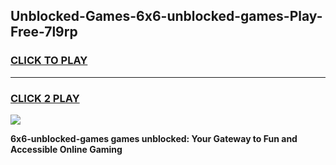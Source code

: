 
## Unblocked-Games-6x6-unblocked-games-Play-Free-7l9rp
<h3>
<a href="https://premium76.site?title=6x6-unblocked-games&ref=10A">CLICK TO PLAY</a></h3>
<hr>

<h3>
<a href="https://premium76.site?title=6x6-unblocked-games&ref=10A">CLICK 2 PLAY</a>
  
</h3>

<a href="https://premium76.site?title=6x6-unblocked-games&ref=10A"><img src="https://clearcache.store/games.png"></a>


**6x6-unblocked-games games unblocked: Your Gateway to Fun and Accessible Online Gaming**
